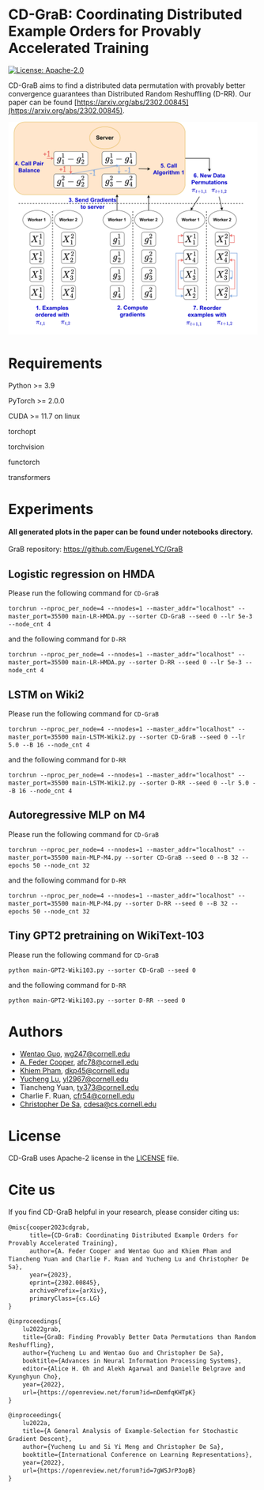 # CD-GraB: Coordinating Distributed Example Orders for Provably Accelerated Training
[![License: Apache-2.0](https://img.shields.io/badge/License-Apache-2.svg)](https://opensource.org/licenses/Apache-2.0)

CD-GraB aims to find a distributed data permutation with provably better convergence guarantees than Distributed Random Reshuffling (D-RR). Our paper can be found [https://arxiv.org/abs/2302.00845](https://arxiv.org/abs/2302.00845).

![CD-GraB](CD-GraB.png)

# Requirements
Python >= 3.9

PyTorch >= 2.0.0

CUDA >= 11.7 on linux

torchopt

torchvision

functorch

transformers

# Experiments

#### All generated plots in the paper can be found under notebooks directory.

GraB repository: https://github.com/EugeneLYC/GraB

## Logistic regression on HMDA
Please run the following command for `CD-GraB`
```
torchrun --nproc_per_node=4 --nnodes=1 --master_addr="localhost" --master_port=35500 main-LR-HMDA.py --sorter CD-GraB --seed 0 --lr 5e-3 --node_cnt 4
```

and the following command for `D-RR`
```
torchrun --nproc_per_node=4 --nnodes=1 --master_addr="localhost" --master_port=35500 main-LR-HMDA.py --sorter D-RR --seed 0 --lr 5e-3 --node_cnt 4
```

## LSTM on Wiki2

Please run the following command for `CD-GraB`
```
torchrun --nproc_per_node=4 --nnodes=1 --master_addr="localhost" --master_port=35500 main-LSTM-Wiki2.py --sorter CD-GraB --seed 0 --lr 5.0 --B 16 --node_cnt 4
```

and the following command for `D-RR`
```
torchrun --nproc_per_node=4 --nnodes=1 --master_addr="localhost" --master_port=35500 main-LSTM-Wiki2.py --sorter D-RR --seed 0 --lr 5.0 --B 16 --node_cnt 4
```


## Autoregressive MLP on M4

Please run the following command for `CD-GraB`
```
torchrun --nproc_per_node=4 --nnodes=1 --master_addr="localhost" --master_port=35500 main-MLP-M4.py --sorter CD-GraB --seed 0 --B 32 --epochs 50 --node_cnt 32
```

and the following command for `D-RR`
```
torchrun --nproc_per_node=4 --nnodes=1 --master_addr="localhost" --master_port=35500 main-MLP-M4.py --sorter D-RR --seed 0 --B 32 --epochs 50 --node_cnt 32
```


## Tiny GPT2 pretraining on WikiText-103
Please run the following command for `CD-GraB`
```
python main-GPT2-Wiki103.py --sorter CD-GraB --seed 0
```

and the following command for `D-RR`
```
python main-GPT2-Wiki103.py --sorter D-RR --seed 0
```



# Authors
 - [Wentao Guo](http://wentaoguo.me/), wg247@cornell.edu
 - [A. Feder Cooper](https://afedercooper.info/), afc78@cornell.edu
 - [Khiem Pham](https://scholar.google.com/citations?user=NSkcWG0AAAAJ&hl=en), dkp45@cornell.edu
 - [Yucheng Lu](https://www.cs.cornell.edu/~yucheng/), yl2967@cornell.edu
 - Tiancheng Yuan, ty373@cornell.edu 
 - Charlie F. Ruan, cfr54@cornell.edu
 - [Christopher De Sa](https://www.cs.cornell.edu/~cdesa/), cdesa@cs.cornell.edu


# License
CD-GraB uses Apache-2 license in the [LICENSE](https://github.com/GarlGuo/CD-GraB/blob/main/LICENSE) file.


# Cite us

If you find CD-GraB helpful in your research, please consider citing us:

```
@misc{cooper2023cdgrab,
      title={CD-GraB: Coordinating Distributed Example Orders for Provably Accelerated Training}, 
      author={A. Feder Cooper and Wentao Guo and Khiem Pham and Tiancheng Yuan and Charlie F. Ruan and Yucheng Lu and Christopher De Sa},
      year={2023},
      eprint={2302.00845},
      archivePrefix={arXiv},
      primaryClass={cs.LG}
}
```
```
@inproceedings{
    lu2022grab,
    title={GraB: Finding Provably Better Data Permutations than Random Reshuffling},
    author={Yucheng Lu and Wentao Guo and Christopher De Sa},
    booktitle={Advances in Neural Information Processing Systems},
    editor={Alice H. Oh and Alekh Agarwal and Danielle Belgrave and Kyunghyun Cho},
    year={2022},
    url={https://openreview.net/forum?id=nDemfqKHTpK}
}
```
```
@inproceedings{
    lu2022a,
    title={A General Analysis of Example-Selection for Stochastic Gradient Descent},
    author={Yucheng Lu and Si Yi Meng and Christopher De Sa},
    booktitle={International Conference on Learning Representations},
    year={2022},
    url={https://openreview.net/forum?id=7gWSJrP3opB}
}
```